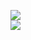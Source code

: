 [![](https://img.shields.io/badge/Made%20With-Github%20Spray-lightgrey.svg?style=for-the-badge&logo=github)](https://github.com/Annihil/github-spray#1034)  
[![](https://i.imgur.com/2DrTn0Z.gif)](https://github.com/Annihil/github-spray)